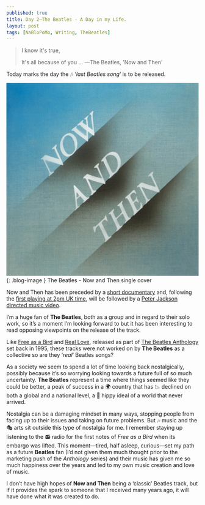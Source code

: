```yaml
---
published: true
title: Day 2—The Beatles - A Day in my Life.
layout: post
tags: [NaBloPoMo, Writing, TheBeatles]
---
```

> I know it's true,
> 
> It's all because of you … —The Beatles, 'Now and Then'

Today marks the day the 🎶 ‘_last Beatles song_’ is to be released.

![The Beatles - Now and Then single cover](https://raw.githubusercontent.com/whitingx/whitingx.github.io/master/_posts/images/the_beatles_now_then.jpg "The Beatles - Now and Then single cover"){: .blog-image }
<span class="blog-image-caption">The Beatles - Now and Then single cover</span>

Now and Then has been preceded by a [short documentary](https://youtu.be/APJAQoSCwuA) and, following the [first playing at 2pm UK time](https://www.bbc.co.uk/programmes/m001rr54), will be followed by a [Peter Jackson directed music video](https://youtu.be/Opxhh9Oh3rg).

I’m a huge fan of **The Beatles**, both as a group and in regard to their solo work, so it’s a moment I’m looking forward to but it has been interesting to read opposing viewpoints on the release of the track.

Like [Free as a Bird](https://youtu.be/ODIvONHPqpk?feature=shared) and [Real Love](https://youtu.be/ax7krBKzmVI?feature=shared), released as part of [The Beatles Anthology](https://www.thebeatles.com/beatles-anthology) set back in 1995, these tracks were not worked on by **The Beatles** as a collective so are they ‘_real_’ Beatles songs?

As a society we seem to spend a lot of time looking back nostalgically, possibly because it’s so worrying looking towards a future full of so much uncertainty. **The Beatles** represent a time where things seemed like they could be better, a peak of success in a 🌍 country that has 📉 declined on both a global and a national level, a 🌻 hippy ideal of a world that never arrived.

Nostalgia can be a damaging mindset in many ways, stopping people from facing up to their issues and taking on future problems. But 🎶 music and the 🎭 arts sit outside this type of nostalgia for me. I remember staying up listening to the 📻 radio for the first notes of _Free as a Bird_ when its embargo was lifted. This moment—tired, half asleep, curious—set my path as a future **Beatles** fan (I’d not given them much thought prior to the marketing push of the _Anthology_ series) and their music has given me so much happiness over the years and led to my own music creation and love of music.

I don’t have high hopes of **Now and Then** being a ‘classic’ Beatles track, but if it provides the spark to someone that I received many years ago, it will have done what it was created to do.
